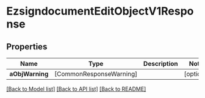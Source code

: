 # EzsigndocumentEditObjectV1Response

## Properties
Name | Type | Description | Notes
------------ | ------------- | ------------- | -------------
**aObjWarning** | [CommonResponseWarning] |  | [optional] 

[[Back to Model list]](../README.md#documentation-for-models) [[Back to API list]](../README.md#documentation-for-api-endpoints) [[Back to README]](../README.md)


